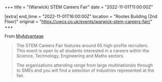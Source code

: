 +++
title = "(Warwick) STEM Careers Fair"
date = "2022-11-01T11:00:00Z"

[extra]
end_time = "2022-11-01T16:00:00Z"
location = "Rootes Building (2nd Floor)"
original = "https://uwcs.co.uk/events/warwick-stem-careers-fair/"
+++

From [MyAdvantage](https://myadvantage.warwick.ac.uk/students/events/Detail/2507554/stem-careers-fair-2022)
> The STEM Careers Fair features around 65 high-profile recruiters. This event is open to all students interested in a careers within the Science, Technology, Engineering and Maths sectors.
> 
> The organisations attending range from large multinationals through to SMEs and you will find a selection of industries represented at the fair.
